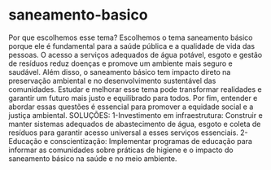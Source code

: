 # saneamento-basico
Por que escolhemos esse tema?
Escolhemos o tema saneamento básico porque ele é fundamental para a saúde pública e a qualidade de vida das pessoas. O acesso a serviços adequados de água potável, esgoto e gestão de resíduos reduz doenças e promove um ambiente mais seguro e saudável. Além disso, o saneamento básico tem impacto direto na preservação ambiental e no desenvolvimento sustentável das comunidades. Estudar e melhorar esse tema pode transformar realidades e garantir um futuro mais justo e equilibrado para todos. Por fim, entender e abordar essas questões é essencial para promover a equidade social e a justiça ambiental.
 SOLUÇÕES:
 1-Investimento em infraestrutura: Construir e manter sistemas adequados de abastecimento de água, esgoto e coleta de resíduos para garantir acesso universal a esses serviços essenciais.
 2-Educação e conscientização: Implementar programas de educação para informar as comunidades sobre práticas de higiene e o impacto do saneamento básico na saúde e no meio ambiente. 
